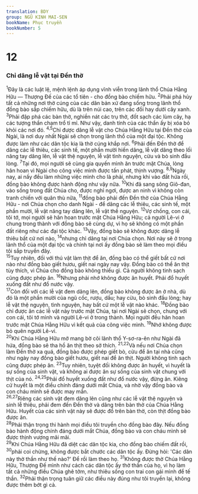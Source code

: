 ```yaml
---
translation: BDY
group: NGŨ KINH MAI-SEN
bookName: Phục truyền 
bookNumber: 5
---
```


<div class="title"><h1>12</h1><h3>Chỉ dâng lễ vật tại Đền thờ</h3></div>
<span class="verse phu_12_1"><sup>1</sup>Đây là các luật lệ, mệnh lệnh áp dụng vĩnh viễn trong lãnh thổ Chúa Hằng Hữu — Thượng Đế của các tổ tiên - cho đồng bào chiếm hữu. </span>
<span class="verse phu_12_2"><sup>2</sup>Phải phá hủy tất cả những nơi thờ cúng của các dân bản xứ đang sống trong lãnh thổ đồng bào sắp chiếm hữu, dù là trên núi cao, trên các đồi hay dưới cây xanh. </span>
<span class="verse phu_12_3"><sup>3</sup>Phải đập phá các bàn thờ, nghiền nát các trụ thờ, đốt sạch các lùm cây, hạ các tượng thần chạm trổ tỉ mỉ. Như vậy, danh tính của các thần ấy bị xóa bỏ khỏi các nơi đó. </span>
<span class="verse phu_12_4 phu_12_5"><sup>4,5</sup>Chỉ được dâng lễ vật cho Chúa Hằng Hữu tại Đền thờ của Ngài, là nơi duy nhất Ngài sẽ chọn trong lãnh thổ của một đại tộc. Không được làm như các dân tộc kia là thờ cúng khắp nơi. </span>
<span class="verse phu_12_6"><sup>6</sup>Phải đến Đền thờ để dâng các lễ thiêu, các sinh tế, một phần mười hiến dâng, lễ vật dâng theo lối nâng tay dâng lên, lễ vật thệ nguyện, lễ vật tình nguyện, cừu và bò sinh đầu lòng. </span>
<span class="verse phu_12_7"><sup>7</sup>Tại đó, mọi người sẽ cùng gia quyến mình ăn trước mặt Chúa, lòng hân hoan vì Ngài cho công việc mình được tấn phát, thịnh vượng. </span>
<span class="verse phu_12_8 phu_12_9"><sup>8,9</sup>Ngày nay, ai nấy đều làm những việc mình cho là phải, nhưng khi vào đất hứa rồi, đồng bào không được hành động như vậy nữa. </span>
<span class="verse phu_12_10"><sup>10</sup>Khi đã sang sông Giô-đan, vào sống trong đất Chúa cho, được nghỉ ngơi, được an ninh vì không còn tranh chiến với quân thù nữa, </span>
<span class="verse phu_12_11"><sup>11</sup>đồng bào phải đến Đền thờ của Chúa Hằng Hữu - nơi Chúa chọn cho danh Ngài - để dâng các lễ thiêu, các sinh tế, một phần mười, lễ vật nâng tay dâng lên, lễ vật thề nguyện. </span>
<span class="verse phu_12_12"><sup>12</sup>Vợ chồng, con cái, tôi tớ, mọi người sẽ hân hoan trước mặt Chúa Hằng Hữu; cả người Lê-vi ở chung trong thành với đồng bào sẽ cùng dự, vì họ sẽ không có một phần đất riêng như các đại tộc khác. </span>
<span class="verse phu_12_13"><sup>13</sup>Vậy, đồng bào sẽ không được dâng lễ thiêu bất cứ nơi nào, </span>
<span class="verse phu_12_14"><sup>14</sup>nhưng chỉ dâng tại nơi Chúa chọn. Nơi này sẽ ở trong lãnh thổ của một đại tộc và chính tại nơi ấy đồng bào sẽ làm theo mọi điều tôi sắp truyền đây.<br/></span>
<span class="verse phu_12_15"><sup>15</sup>Tuy nhiên, đối với thú vật làm thịt để ăn, đồng bào có thể giết bất cứ nơi nào như đồng bào giết hươu, giết nai ngày nay vậy. Đồng bào có thể ăn thịt tùy thích, vì Chúa cho đồng bào không thiếu gì. Cả người không tinh sạch cũng được phép ăn. </span>
<span class="verse phu_12_16"><sup>16</sup>Nhưng phải nhớ không được ăn huyết. Phải đổ huyết xuống đất như đổ nước vậy.<br/></span>
<span class="verse phu_12_17"><sup>17</sup>Còn đối với các lễ vật đem dâng lên, đồng bào không được ăn ở nhà, dù đó là một phần mười của ngũ cốc, rượu, dầu; hay cừu, bò sinh đầu lòng; hay lễ vật thệ nguyện, tình nguyện, hay bất cứ một lễ vật nào khác. </span>
<span class="verse phu_12_18"><sup>18</sup>Đồng bào chỉ được ăn các lễ vật này trước mặt Chúa, tại nơi Ngài sẽ chọn, chung với con cái, tôi tớ mình và người Lê-vi ở trong thành. Mọi người đều hân hoan trước mặt Chúa Hằng Hữu vì kết quả của công việc mình. </span>
<span class="verse phu_12_19"><sup>19</sup>Nhớ không được bỏ quên người Lê-vi.<br/></span>
<span class="verse phu_12_20"><sup>20</sup>Khi Chúa Hằng Hữu mở mang bờ cõi lãnh thổ Y-sơ-ra-ên như Ngài đã hứa, đồng bào sẽ tha hồ ăn thịt theo sở thích. </span>
<span class="verse phu_12_21 phu_12_22"><sup>21,22</sup>Và nếu nơi Chúa chọn làm Đền thờ xa quá, đồng bào được phép giết bò, cừu để ăn tại nhà cũng như ngày nay đồng bào giết hươu, giết nai để ăn thịt. Người không tinh sạch cũng được phép ăn. </span>
<span class="verse phu_12_23"><sup>23</sup>Tuy nhiên, tuyệt đối không được ăn huyết, vì huyết là sự sống của sinh vật, và không ai được ăn sự sống của sinh vật chung với thịt của nó. </span>
<span class="verse phu_12_24 phu_12_25"><sup>24,25</sup>Phải đổ huyết xuống đất như đổ nước vậy, đừng ăn. Kiêng cử huyết là một điều chính đáng dưới mắt Chúa, và nhờ vậy đồng bào và con cháu mình sẽ được may mắn.<br/></span>
<span class="verse phu_12_26 phu_12_27"><sup>26,27</sup>Riêng các sinh vật đem dâng lên cũng như các lễ vật thệ nguyện và sinh lễ thiêu, phải đem đến Đền thờ và dâng trên bàn thờ của Chúa Hằng Hữu. Huyết của các sinh vật này sẽ được đổ trên bàn thờ, còn thịt đồng bào được ăn.<br/></span>
<span class="verse phu_12_28"><sup>28</sup>Phải thận trọng thi hành mọi điều tôi truyền cho đồng bào đây. Nếu đồng bào hành động chính đáng dưới mắt Chúa, đồng bào và con cháu mình sẽ được thịnh vượng mãi mãi.<br/></span>
<span class="verse phu_12_29"><sup>29</sup>Khi Chúa Hằng Hữu đã diệt các dân tộc kia, cho đồng bào chiếm đất rồi, </span>
<span class="verse phu_12_30"><sup>30</sup>phải coi chừng, không được bắt chước các dân tộc ấy. Đừng hỏi: &#39;Các dân này thờ thần như thế nào?&#39; Để rồi làm theo họ. </span>
<span class="verse phu_12_31"><sup>31</sup>Không được thờ Chúa Hằng Hữu, Thượng Đế mình như cách các dân tộc ấy thờ thần của họ, vì họ làm tất cả những điều Chúa ghê tởm, như thiêu sống con trai con gái mình để tế thần. </span>
<span class="verse phu_12_32"><sup>32</sup>Phải thận trọng tuân giữ các điều này đúng như tôi truyền lại, không được thêm bớt gì cả.</span>
